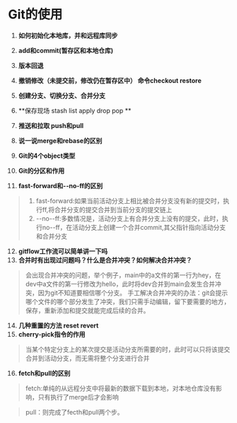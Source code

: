 # Git的使用

1. **如何初始化本地库，并和远程库同步**
2. **add和commit(暂存区和本地仓库)**
3. **版本回退**
4. **撤销修改（未提交前，修改仍在暂存区中） 命令checkout restore**
5. **创建分支、切换分支、合并分支**
6. **保存现场 stash list apply drop pop **
7. **推送和拉取 push和pull**

8. **说一说merge和rebase的区别**
9. **Git的4个object类型**
10. **Git的分区和作用**
11. **fast-forward和--no-ff的区别**
> 1. fast-forward:如果当前活动分支上相比被合并分支没有新的提交时，执行ff,将合并分支的提交合并到当前分支的提交链上
> 2. --no--ff:多数情况是，活动分支上有合并分支上没有的提交，此时，执行no--ff，在活动分支上创建一个合并commit,其父指针指向活动分支和合并分支
12. **gitflow工作流可以简单讲一下吗**
13. **合并时有出现过问题吗？什么是合并冲突？如何解决合并冲突？**
> 会出现合并冲突的问题，举个例子，main中的a文件的第一行为hey，在dev中a文件的第一行修改为hello，此时将dev合并到main会发生合并冲突，因为git不知道要相信哪个分支。
> 手工解决合并冲突的办法：git会提示哪个文件的哪个部分发生了冲突，我们只需手动编辑，留下要需要的地方，保存，重新添加和提交就能完成后续的合并。
14. **几种重置的方法 reset revert**
15. **cherry-pick指令的作用**
> 当某个特定分支上的某次提交是活动分支所需要的时，此时可以只将该提交合并到活动分支，而无需将整个分支进行合并
16. **fetch和pull的区别**
> fetch:单纯的从远程分支中将最新的数据下载到本地，对本地仓库没有影响，只有执行了merge后才会影响

> pull：则完成了fecth和pull两个步。 
